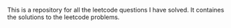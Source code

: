 This is a repository for all the leetcode questions I have solved. It containes the solutions to the leetcode problems.

